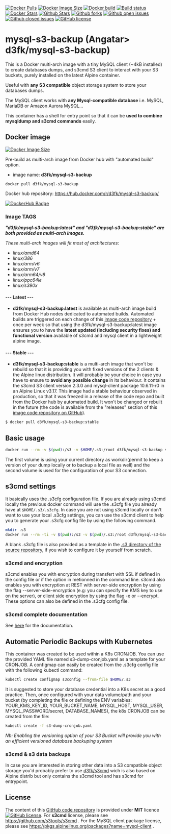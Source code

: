 [![Docker Pulls](https://badgen.net/docker/pulls/d3fk/mysql-s3-backup?icon=docker&label=pulls)](https://hub.docker.com/r/d3fk/mysql-s3-backup/tags) [![Docker Image Size](https://badgen.net/docker/size/d3fk/mysql-s3-backup/latest?icon=docker&label=image%20size)](https://hub.docker.com/r/d3fk/mysql-s3-backup/tags) [![Docker build](https://img.shields.io/docker/cloud/automated/d3fk/mysql-s3-backup?label=build&logo=docker)](https://hub.docker.com/r/d3fk/mysql-s3-backup/tags) [![Build status](https://img.shields.io/docker/cloud/build/d3fk/mysql-s3-backup?label=build%20status&logo=docker)](https://hub.docker.com/r/d3fk/mysql-s3-backup/builds) [![Docker Stars](https://badgen.net/docker/stars/d3fk/mysql-s3-backup?icon=docker&label=stars&color=green)](https://hub.docker.com/r/d3fk/mysql-s3-backup) [![Github Stars](https://img.shields.io/github/stars/Angatar/mysql-s3-backup?label=stars&logo=github&color=green&style=flat)](https://github.com/Angatar/mysql-s3-backup) [![Github forks](https://img.shields.io/github/forks/Angatar/mysql-s3-backup?logo=github&style=flat)](https://github.com/Angatar/mysql-s3-backup/fork) [![Github open issues](https://img.shields.io/github/issues-raw/Angatar/mysql-s3-backup?logo=github&color=yellow)](https://github.com/Angatar/mysql-s3-backup/issues) [![Github closed issues](https://img.shields.io/github/issues-closed-raw/Angatar/mysql-s3-backup?logo=github&color=green)](https://github.com/Angatar/mysql-s3-backup/issues?q=is%3Aissue+is%3Aclosed) [![GitHub license](https://img.shields.io/github/license/Angatar/mysql-s3-backup)](https://github.com/Angatar/mysql-s3-backup/blob/master/LICENSE)


# mysql-s3-backup (Angatar> d3fk/mysql-s3-backup)
This is a Docker multi-arch image with a tiny MySQL client (~4kB installed) to create databases dumps, and s3cmd S3 client to interact with your S3 buckets, purely installed on the latest Alpine container.

Useful with **any S3 compatible** object storage system to store your databases dumps.

The MySQL client works with **any Mysql-compatible database** i.e. MySQL, MariaDB or Amazon Aurora MySQL...

This container has a shell for entry point so that it can be **used to combine mysqldump and s3cmd commands** easily.

## Docker image
[![Docker Image Size](https://badgen.net/docker/size/d3fk/mysql-s3-backup/latest?icon=docker&label=compressed%20size)](https://hub.docker.com/r/d3fk/mysql-s3-backup/tags)

Pre-build as multi-arch image from Docker hub with "automated build" option.

- image name: **d3fk/mysql-s3-backup**

`docker pull d3fk/mysql-s3-backup`

Docker hub repository: https://hub.docker.com/r/d3fk/mysql-s3-backup/

[![DockerHub Badge](https://lucky-red-wombat.cyclic.app/image/d3fk/mysql-s3-backup)](https://hub.docker.com/r/d3fk/mysql-s3-backup)

### Image TAGS
***"d3fk/mysql-s3-backup:latest" and "d3fk/mysql-s3-backup:stable" are both provided as multi-arch images.***

*These multi-arch images will fit most of architectures:*

- *linux/amd64*
- *linux/386*
- *linux/arm/v6*
- *linux/arm/v7*
- *linux/arm64/v8*
- *linux/ppc64le*
- *linux/s390x*


#### --- Latest ---

- **d3fk/mysql-s3-backup:latest** is available as multi-arch image build from Docker Hub nodes dedicated to automated builds. Automated builds are triggered on each change of this [image code repository](https://github.com/Angatar/mysql-s3-backup) + once per week so that using the d3fk/mysql-s3-backup:latest image ensures you to have the **latest updated (including security fixes) and functional version** available of s3cmd and mysql client in a lightweight alpine image.

#### --- Stable ---

- **d3fk/mysql-s3-backup:stable** is a multi-arch image that won't be rebuild so that it is providing you with fixed versions of the 2 clients & the Alpine linux distribution. It will probably be your choice in case you have to ensure to **avoid any possible change** in its behaviour. It contains the s3cmd S3 client version 2.3.0 and mysql-client package 10.6.11-r0 in an Alpine Linux v3.17. This image had a stable behaviour observed in production, so that it was freezed in a release of the code repo and built from the Docker hub by automated build. It won't be changed or rebuilt in the future (the code is available from the "releases" section of this [image code repository on GitHub](https://github.com/Angatar/mysql-s3-backup)).

```sh
$ docker pull d3fk/mysql-s3-backup:stable
```

## Basic usage

```sh
docker run --rm -v $(pwd):/s3 -v $HOME/.s3:/root d3fk/mysql-s3-backup sh -c 'mysqldump -h ${MYSQL_HOST:localhost} -u ${MYSQL_USER:root} --password=${MYSQL_PASSWORD:your_password} --databases ${DATABASES_NAMES:mysql}> "$(date +%F_%H)_mysqldump.sql" && s3cmd put --ssl  . s3://${BUCKET_NAME}'
```
The first volume is using your current directory as workdir(permit to keep a version of your dump locally or to backup a local file as well) and the second volume is used for the configuration of your S3 connection.

## s3cmd settings

It basically uses the .s3cfg configuration file. If you are already using s3cmd locally the previous docker command will use the .s3cfg file you already have at ``$HOME/.s3/.s3cfg``. In case you are not using s3cmd locally or don't want to use your local .s3cfg settings, you can use the s3cmd client to help you to generate your .s3cfg config file by using the following command.

```sh
mkdir .s3
docker run --rm -ti -v $(pwd):/s3 -v $(pwd)/.s3:/root d3fk/mysql-s3-backup s3cmd --configure
```
A blank .s3cfg file is also provided as a template in the [.s3 directory of the source repository](https://github.com/Angatar/mysql-s3-backup/tree/master/.s3), if you wish to configure it by yourself from scratch.

### s3cmd and encryption
s3cmd enables you with encryption during transfert with SSL if defined in the config file or if the option in metionned in the command line.
s3cmd also enables you with encryption at REST with server-side encryption by using the flag --server-side-encryption (e.g: you can specify the KMS key to use on the server), or client side encryption by using the flag -e or --encrypt. These options can also be defined in the .s3cfg config file.

### s3cmd complete documentation

See [here](http://s3tools.org/usage) for the documentation.


## Automatic Periodic Backups with Kubernetes

This container was created to be used within a K8s CRONJOB.
You can use the provided YAML file named s3-dump-cronjob.yaml as a template for your CRONJOB.
A configmap can easily be created from the .s3cfg config file with the following kubectl command:
```sh
kubectl create configmap s3config --from-file $HOME/.s3
```
It is suggested to store your database credential into a K8s secret as a good practice.
Then, once configured with your data volume/path and your bucket (by completing the file or defining the ENV variables: YOUR_KMS_KEY_ID, YOUR_BUCKET_NAME, MYSQL_HOST, MYSQL_USER, MYSQL_PASSWORD/secret, DATABASE_NAMES), the k8s CRONJOB can be created from the file:
```sh
kubectl create -f s3-dump-cronjob.yaml
```
*Nb: Enabling the versioning option of your S3 Bucket will provide you with an efficient versioned database backuping system*

### s3cmd & s3 data backups

In case you are interested in storing other data into a S3 compatible object storage you'd probably prefer to use [d3fk/s3cmd](https://hub.docker.com/r/d3fk/s3cmd) wich is also based on Alpine distrib but only contains the s3cmd tool and has s3cmd for entrypoint.


## License

The content of this [GitHub code repository](https://github.com/Angatar/mysql-s3-backup) is provided under **MIT** licence
[![GitHub license](https://img.shields.io/github/license/Angatar/mysql-s3-backup)](https://github.com/Angatar/s3cmd/blob/master/LICENSE). For **s3cmd** license, please see https://github.com/s3tools/s3cmd . For the MySQL client package license, please see https://pkgs.alpinelinux.org/packages?name=mysql-client .
